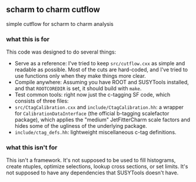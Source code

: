 ## scharm to charm cutflow

simple cutflow for scharm to charm analysis

### what this is for
 
This code was designed to do several things: 
 - Serve as a reference: I've tried to keep `src/cutflow.cxx` as simple and readable as possible. Most of the cuts are hard-coded, and I've tried to use functions only when they make things more clear. 
 - Compile anywhere: Assuming you have ROOT and SUSYTools installed, and that `ROOTCOREDIR` is set, it should build with `make`. 
 - Test common tools: right now just the c-tagging SF code, which consists of three files: 
  - `src/CtagCalibration.cxx` and `include/CtagCalibration.hh`: a wrapper for `CalibrationDataInterface` (the official b-tagging scalefactor package), which applies the "medium" JetFitterCharm scale factors and hides some of the ugliness of the underlying package. 
  - `include/ctag_defs.hh`: lightweight miscellaneous c-tag definitions. 
 
### what this isn't for 
 
 This isn't a framework. It's not supposed to be used to fill histograms, create ntuples, optimize selections, lookup cross sections, or set limits. It's not supposed to have any dependencies that SUSYTools doesn't have. 
